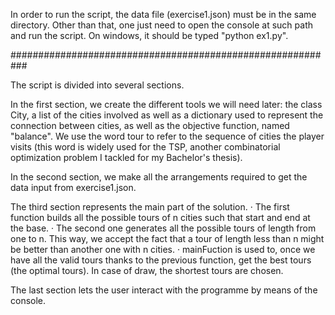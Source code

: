 In order to run the script, the data file (exercise1.json) must be in the same directory. Other than that, one just need to open the console at such path and run the script. On windows, it should be typed "python ex1.py".


###########################################################


The script is divided into several sections.

In the first section, we create the different tools we will need later: the class City, a list of the cities involved as well as a dictionary used to represent the connection between cities, as well as the objective function, named "balance".
We use the word tour to refer to the sequence of cities the player visits (this word is widely used for the TSP, another combinatorial optimization problem I tackled for my Bachelor's thesis).

In the second section, we make all the arrangements required to get the data input from exercise1.json.

The third section represents the main part of the solution.
	· The first function builds all the possible tours of n cities such that start and end at the base.
	· The second one generates all the possible tours of length from one to n. This way, we accept the fact that a tour of length less than n might be better than another one with n cities.
	· mainFuction is used to, once we have all the valid tours thanks to the previous function, get the best tours (the optimal tours). In case of draw, the shortest tours are chosen.
	
The last section lets the user interact with the programme by means of the console.

